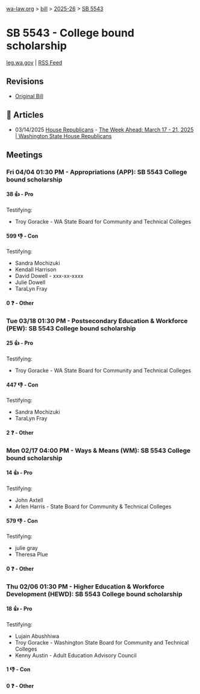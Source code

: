 [wa-law.org](/) > [bill](/bill/) > [2025-26](/bill/2025-26/) > [SB 5543](/bill/2025-26/sb/5543/)

# SB 5543 - College bound scholarship
[leg.wa.gov](https://app.leg.wa.gov/billsummary?BillNumber=5543&Year=2025&Initiative=false) | [RSS Feed](./rss.xml)

## Revisions
* [Original Bill](1/)

## 📰 Articles
* 03/14/2025 [House Republicans](/org/house_republicans/) - [The Week Ahead: March 17 - 21, 2025 | Washington State House Republicans](https://houserepublicans.wa.gov/week/the-week-ahead-march-17-21-2025/#:~:text=SB%205543)

## Meetings
### Fri 04/04 01:30 PM - Appropriations (APP): SB 5543 College bound scholarship
#### 38 👍 - Pro
Testifying:
* Troy Goracke - WA State Board for Community and Technical Colleges

#### 599 👎 - Con
Testifying:
* Sandra Mochizuki
* Kendall Harrison
* David Dowell - xxx-xx-xxxx
* Julie Dowell
* TaraLyn Fray

#### 0 ❓ - Other

### Tue 03/18 01:30 PM - Postsecondary Education & Workforce (PEW): SB 5543 College bound scholarship
#### 25 👍 - Pro
Testifying:
* Troy Goracke - WA State Board for Community and Technical Colleges

#### 447 👎 - Con
Testifying:
* Sandra Mochizuki
* TaraLyn Fray

#### 2 ❓ - Other

### Mon 02/17 04:00 PM - Ways & Means (WM): SB 5543 College bound scholarship
#### 14 👍 - Pro
Testifying:
* John Axtell
* Arlen Harris - State Board for Community & Technical Colleges

#### 579 👎 - Con
Testifying:
* julie gray
* Theresa Plue

#### 0 ❓ - Other

### Thu 02/06 01:30 PM - Higher Education & Workforce Development (HEWD): SB 5543 College bound scholarship
#### 18 👍 - Pro
Testifying:
* Lujain Abushhiwa
* Troy Goracke - Washington State Board for Community and Technical Colleges
* Kenny Austin - Adult Education Advisory Council

#### 1 👎 - Con

#### 0 ❓ - Other
